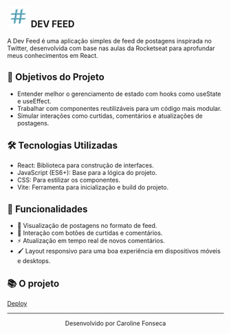 ## <img src = "https://github.com/carolfons/dev-feed/blob/main/src/assets/BuzzTed.png" width="50" height="50"> DEV FEED

A Dev Feed é uma aplicação simples de feed de postagens inspirada no Twitter, desenvolvida com base nas aulas da Rocketseat para aprofundar meus conhecimentos em React. 

## 🎯 Objetivos do Projeto
- Entender melhor o gerenciamento de estado com hooks como useState e useEffect.
- Trabalhar com componentes reutilizáveis para um código mais modular.
- Simular interações como curtidas, comentários e atualizações de postagens.

## 🛠️ Tecnologias Utilizadas
- React: Biblioteca para construção de interfaces.
- JavaScript (ES6+): Base para a lógica do projeto.
- CSS: Para estilizar os componentes.
- Vite: Ferramenta para inicialização e build do projeto.

## 🌟 Funcionalidades
- 📜 Visualização de postagens no formato de feed.
- 💬 Interação com botões de curtidas e comentários.
- ⚡ Atualização em tempo real de novos comentários.
- 🖌️ Layout responsivo para uma boa experiência em dispositivos móveis e desktops.

## 📚 O projeto
<a href = "https://dev-feed-one.vercel.app/"> Deploy </a>


---

<p align="center">Desenvolvido por Caroline Fonseca</p>
